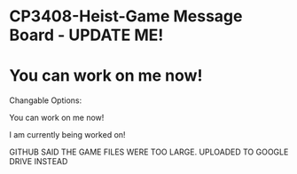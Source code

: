 # CP3408-Heist-Game Message Board - UPDATE ME!

# You can work on me now!

Changable Options:

You can work on me now!

I am currently being worked on!

GITHUB SAID THE GAME FILES WERE TOO LARGE. UPLOADED TO GOOGLE DRIVE INSTEAD
